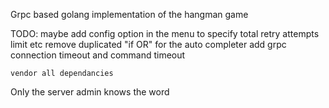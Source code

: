 Grpc based golang implementation of the hangman game


TODO:
	maybe add config option in the menu  to specify total retry attempts limit etc
	remove duplicated "if OR" for the auto completer
	add grpc connection timeout and command timeout

	vendor all dependancies


Only the server admin knows the word
